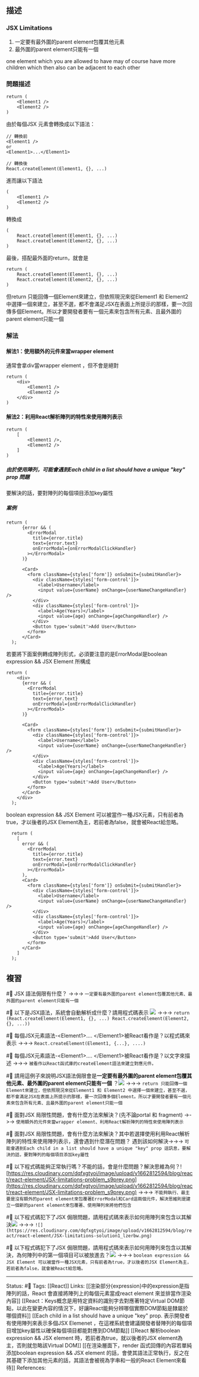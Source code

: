 ## 描述


### JSX Limitations
1. 一定要有最外圍的parent element包覆其他元素
2. 最外圍的parent element只能有一個

one element which you are allowed to have may of course have more children which then also can be adjacent to each other


### 問題描述
```
return (
	<Element1 />
	<Element2 />
)
```

由於每個JSX 元素會轉換成以下語法：
```
// 轉換前
<Element1 />
or 
<Element1>...</Element1>

// 轉換後
React.createElement(Element1, {}, ...)
```

進而讓以下語法
```
(
	<Element1 />
	<Element2 />
)
```

轉換成
```
(
	React.createElement(Element1, {}, ...)
	React.createElement(Element2, {}, ...)
)
```

最後，搭配最外面的return，就會是
```
return (
	React.createElement(Element1, {}, ...)
	React.createElement(Element2, {}, ...)
)
```

但return 只能回傳一個Element來建立，但依照現況來從Element1 和 Element2 中選擇一個來建立，甚至不選，都不會滿足JSX在表面上所提示的那樣，要一次回傳多個Element。所以才要開發者要有一個元素來包含所有元素、且最外圍的parent element只能一個


### 解法

#### 解法1：使用額外的元件來當wrapper element
通常會拿div當wrapper element ，但不會是絕對

```
return (
	<div> 
		<Element1 />
		<Element2 />
	</div>
)
```

#### 解法2：利用React解析陣列的特性來使用陣列表示
```
return (
	[
		<Element1 />,
		<Element2 />
	]
)
```

##### 由於使用陣列，可能會遇到Each child in a list should have a unique "key" prop 問題

要解決的話，要對陣列的每個項目添加key屬性


##### 案例
```
return (
      {error && (
        <ErrorModal
          title={error.title}
          text={error.text}
          onErrorModal={onErrorModalClickHandler}
        ></ErrorModal>
      )}

      <Card>
        <form className={styles['form']} onSubmit={submitHandler}>
          <div className={styles['form-control']}>
            <label>Username</label>
            <input value={userName} onChange={userNameChangeHandler} />
          </div>
          <div className={styles['form-control']}>
            <label>Age(Years)</label>
            <input value={age} onChange={ageChangeHandler} />
          </div>
          <Button type='submit'>Add User</Button>
        </form>
      </Card>
  );
```



若要將下面案例轉成陣列形式，必須要注意的是ErrorModal是boolean expression && JSX Element 所構成
```
return (
    <div>
      {error && (
        <ErrorModal
          title={error.title}
          text={error.text}
          onErrorModal={onErrorModalClickHandler}
        ></ErrorModal>
      )}

      <Card>
        <form className={styles['form']} onSubmit={submitHandler}>
          <div className={styles['form-control']}>
            <label>Username</label>
            <input value={userName} onChange={userNameChangeHandler} />
          </div>
          <div className={styles['form-control']}>
            <label>Age(Years)</label>
            <input value={age} onChange={ageChangeHandler} />
          </div>
          <Button type='submit'>Add User</Button>
        </form>
      </Card>
    </div>
  );
```

boolean expression && JSX Element 可以被當作一種JSX元素，只有前者為true，才以後者的JSX Element為主，若前者為false，就會被React給忽略。

```
  return (
    [
      error && (
        <ErrorModal
          title={error.title}
          text={error.text}
          onErrorModal={onErrorModalClickHandler}
        ></ErrorModal>
      ),
      <Card>
        <form className={styles['form']} onSubmit={submitHandler}>
          <div className={styles['form-control']}>
            <label>Username</label>
            <input value={userName} onChange={userNameChangeHandler} />
          </div>
          <div className={styles['form-control']}>
            <label>Age(Years)</label>
            <input value={age} onChange={ageChangeHandler} />
          </div>
          <Button type='submit'>Add User</Button>
        </form>
      </Card>
    ]
  );
```



## 複習


#🧠 JSX 語法侷限有什麼？  ->->-> `一定要有最外圍的parent element包覆其他元素、最外圍的parent element只能有一個`
<!--SR:!2022-09-23,10,250-->



#🧠 以下是JSX語法，系統會自動解析成什麼？請用程式碼表示 ![](https://res.cloudinary.com/dqfxgtyoi/image/upload/v1662810542/blog/react/react-element/JSX-React-Simple-Example_irtno2.png) ->->-> `return (React.createElement(Element1, {}, ...) React.createElement(Element2, {}, ...))`
<!--SR:!2022-09-23,10,250-->


#🧠 每個JSX元素語法-\<Element1\>.... \<\/Element1\>被React看作是？以程式碼來表示 ->->-> `React.createElement(Element1, {...}, ....)`
<!--SR:!2022-09-20,7,250-->


#🧠 每個JSX元素語法-\<Element1\>.... \<\/Element1\>被React看作是？以文字來描述 ->->-> `被看作以React函式庫的createElement語法來建立對應元件。`
<!--SR:!2022-10-06,17,250-->

#🧠 請用這例子來說明JSX語法侷限會是**一定要有最外圍的parent element包覆其他元素、最外圍的parent element只能有一個** ？![](https://res.cloudinary.com/dqfxgtyoi/image/upload/v1662810542/blog/react/react-element/JSX-React-Simple-Example_irtno2.png) ->->-> `return 只能回傳一個Element來建立，但依照現況來從Element1 和 Element2 中選擇一個來建立，甚至不選，都不會滿足JSX在表面上所提示的那樣，要一次回傳多個Element。所以才要開發者要有一個元素來包含所有元素、且最外圍的parent element只能一個`
<!--SR:!2022-10-10,20,250-->


#🧠 面對JSX 局限性問題，會有什麼方法來解決？(先不論portal 和 fragment) ->->-> `使用額外的元件來當wrapper element、利用React解析陣列的特性來使用陣列表示`
<!--SR:!2022-10-06,17,250-->


#🧠 面對JSX 局限性問題，會有什麼方法來解決？其中若選擇使用利用React解析陣列的特性來使用陣列表示，還會遇到什麼潛在問題？ 遇到該如何解決->->-> `可能會遇到Each child in a list should have a unique "key" prop 這訊息，要解決的話，要對陣列的每個項目添加key屬性`
<!--SR:!2022-09-23,10,250-->

#🧠 以下程式碼能夠正常執行嗎？不能的話，會是什麼問題？解決思維為何？![https://res.cloudinary.com/dqfxgtyoi/image/upload/v1662812594/blog/react/react-element/JSX-limitations-problem_s9prey.png](https://res.cloudinary.com/dqfxgtyoi/image/upload/v1662812594/blog/react/react-element/JSX-limitations-problem_s9prey.png) ->->-> `不能夠執行、最主要是沒有額外的parent element來包覆著ErrorModal和Card這兩個元件，解決思維則是建立一個新的parent element來包覆著、使用陣列來將他們包含`
<!--SR:!2022-09-23,10,250-->





#🧠 以下程式碼犯下了JSX 侷限問題，請用程式碼來表示如何用陣列來包含以其解決![](https://res.cloudinary.com/dqfxgtyoi/image/upload/v1662821675/blog/react/react-element/wrapper-for-div-hell/JSX-Limitations-origin-problem_i4bibx.png) ->->-> `![](https://res.cloudinary.com/dqfxgtyoi/image/upload/v1662812594/blog/react/react-element/JSX-limitations-solution1_lzerbw.png)`
<!--SR:!2022-09-23,10,250-->


#🧠 以下程式碼犯下了JSX 侷限問題，請用程式碼來表示如何用陣列來包含以其解決，為何陣列中的第一個項目可以被放進去？![](https://res.cloudinary.com/dqfxgtyoi/image/upload/v1662812594/blog/react/react-element/JSX-limitations-solution2_jzylbh.png) ->->-> `boolean expression && JSX Element 可以被當作一種JSX元素，只有前者為true，才以後者的JSX Element為主，若前者為false，就會被React給忽略。`
<!--SR:!2022-09-23,10,250-->


---
Status: #🌱 
Tags:
[[React]]
Links:
[[渲染部分{expression}中的expression是指陣列的話，React 會直接將陣列上的每個元素當成react element 來並排當作渲染內容]]
[[React：Keys概念是用特定資料的識別字去對應著特定Virtual DOM節點，以此在變更內容的情況下，好讓React能夠分辨哪個實際DOM節點是隸屬於哪個資料]]
[[Each child in a list should have a unique "key" prop. 表示開發者有使用陣列來表示多個JSX Elemenet ，在這裡系統會建議開發者替陣列的每個項目增加key屬性以確保每個項目都能對應到DOM節點]]
[[React 解析boolean expression && JSX element  時，若前者為true，就以後者的JSX element為主，否則就忽略該Virtual DOM]]
[[在渲染層面下，render 函式回傳的內容若單純添加boolean expression && JSX element 的話，會使其語法正常執行，反之在其基礎下添加其他元素的話，其語法會被視為字串和一般的React Element來看待]]
References: